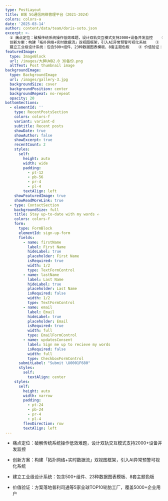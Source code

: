 ```yaml
---
type: PostLayout
title: B端 5G通信网络管理平台（2021-2024）
colors: colors-a
date: '2025-03-14'
author: content/data/team/doris-soto.json
excerpt: >-
  ① 痛点定位：破解传统系统操作低效难题，设计双轨交互模式支持2000+设备并发监控    ②
  创新方案：构建「拓扑网络+实时数据流」双视图框架，引入AI异常预警可视化系统    ③
  建立工业级设计系统：包含500+组件、23种数据图表模板、8套主题色板    ④ 价值验证：方案落地全球TOP10轮胎工厂，覆盖5000+企业用户
featuredImage:
  type: ImageBlock
  url: /images/大屏UWB2.0 3D备份.png
  altText: Post thumbnail image
backgroundImage:
  type: BackgroundImage
  url: /images/gallery-3.jpg
  backgroundSize: cover
  backgroundPosition: center
  backgroundRepeat: no-repeat
  opacity: 20
bottomSections:
  - elementId: ''
    type: RecentPostsSection
    colors: colors-f
    variant: variant-d
    subtitle: Recent posts
    showDate: true
    showAuthor: false
    showExcerpt: true
    recentCount: 2
    styles:
      self:
        height: auto
        width: wide
        padding:
          - pt-12
          - pb-56
          - pr-4
          - pl-4
        textAlign: left
    showFeaturedImage: true
    showReadMoreLink: true
  - type: ContactSection
    backgroundSize: full
    title: Stay up-to-date with my words ✍️
    colors: colors-f
    form:
      type: FormBlock
      elementId: sign-up-form
      fields:
        - name: firstName
          label: First Name
          hideLabel: true
          placeholder: First Name
          isRequired: true
          width: 1/2
          type: TextFormControl
        - name: lastName
          label: Last Name
          hideLabel: true
          placeholder: Last Name
          isRequired: false
          width: 1/2
          type: TextFormControl
        - name: email
          label: Email
          hideLabel: true
          placeholder: Email
          isRequired: true
          width: full
          type: EmailFormControl
        - name: updatesConsent
          label: Sign me up to recieve my words
          isRequired: false
          width: full
          type: CheckboxFormControl
      submitLabel: "Submit \U0001F680"
      styles:
        self:
          textAlign: center
    styles:
      self:
        height: auto
        width: narrow
        padding:
          - pt-24
          - pb-24
          - pr-4
          - pl-4
        flexDirection: row
        textAlign: left
---
```

*   痛点定位：破解传统系统操作低效难题，设计双轨交互模式支持2000+设备并发监控

*   创新方案：构建「拓扑网络+实时数据流」双视图框架，引入AI异常预警可视化系统

*   建立工业级设计系统：包含500+组件、23种数据图表模板、8套主题色板

*   价值验证：方案落地普利司通等5家全球TOP10轮胎工厂，覆盖5000+企业用户

```
```



